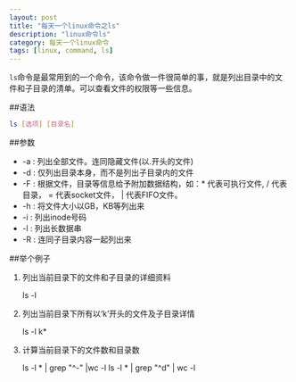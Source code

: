 ```yaml
---
layout: post
title: "每天一个linux命令之ls"
description: "linux命令ls"
category: 每天一个linux命令
tags: [linux, command, ls]
---
```


`ls`命令是最常用到的一个命令，该命令做一件很简单的事，就是列出目录中的文件和子目录的清单。可以查看文件的权限等一些信息。

##语法
```bash
ls [选项] [目录名]
```

##参数
- -a : 列出全部文件。连同隐藏文件(以.开头的文件)
- -d : 仅列出目录本身，而不是列出子目录内的文件
- -F : 根据文件，目录等信息给予附加数据结构，如：* 代表可执行文件, / 代表目录， = 代表socket文件， | 代表FIFO文件。
- -h : 将文件大小以GB，KB等列出来
- -i : 列出inode号码
- -l : 列出长数据串
- -R : 连同子目录内容一起列出来

##举个例子
1. 列出当前目录下的文件和子目录的详细资料

    ls -l

2. 列出当前目录下所有以‘k’开头的文件及子目录详情

    ls -l k*

3. 计算当前目录下的文件数和目录数

    ls -l * | grep "^-" |wc -l
    ls -l * | grep "^d" | wc -l

